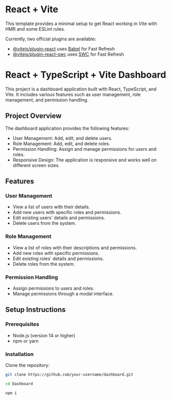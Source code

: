 # React + Vite

This template provides a minimal setup to get React working in Vite with HMR and some ESLint rules.

Currently, two official plugins are available:

- [@vitejs/plugin-react](https://github.com/vitejs/vite-plugin-react/blob/main/packages/plugin-react/README.md) uses [Babel](https://babeljs.io/) for Fast Refresh
- [@vitejs/plugin-react-swc](https://github.com/vitejs/vite-plugin-react-swc) uses [SWC](https://swc.rs/) for Fast Refresh

# React + TypeScript + Vite Dashboard

This project is a dashboard application built with React, TypeScript, and Vite. It includes various features such as user management, role management, and permission handling.

## Project Overview

The dashboard application provides the following features:
- User Management: Add, edit, and delete users.
- Role Management: Add, edit, and delete roles.
- Permission Handling: Assign and manage permissions for users and roles.
- Responsive Design: The application is responsive and works well on different screen sizes.

## Features

### User Management
- View a list of users with their details.
- Add new users with specific roles and permissions.
- Edit existing users' details and permissions.
- Delete users from the system.

### Role Management
- View a list of roles with their descriptions and permissions.
- Add new roles with specific permissions.
- Edit existing roles' details and permissions.
- Delete roles from the system.

### Permission Handling
- Assign permissions to users and roles.
- Manage permissions through a modal interface.

## Setup Instructions

### Prerequisites
- Node.js (version 14 or higher)
- npm or yarn

### Installation

 Clone the repository:
   ```sh
   git clone https://github.com/your-username/dashboard.git

   cd Dashboard

   npm i
